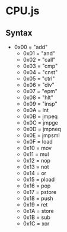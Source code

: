  # CPU.js

## Syntax

* 0x00 = "add"
	* 0x01 = "and"
	* 0x02 = "call"
	* 0x03 = "cmp"
	* 0x04 = "cnst"
	* 0x05 = "ctrl"
	* 0x06 = "div"
	* 0x07 = "epm"
	* 0x08 = "hlt"
	* 0x09 = "insp"
	* 0x0A = int
	* 0x0B = jmpeq
	* 0x0C = jmpge
	* 0x0D = jmpneq
	* 0x0E = jmpsml
	* 0x0F = load
	* 0x10 = mov
	* 0x11 = mul
	* 0x12 = nop
	* 0x13 = not
	* 0x14 = or
	* 0x15 = pload
	* 0x16 = pop
	* 0x17 = pstore
	* 0x18 = push
	* 0x19 = ret
	* 0x1A = store
	* 0x1B = sub
	* 0x1C = xor
